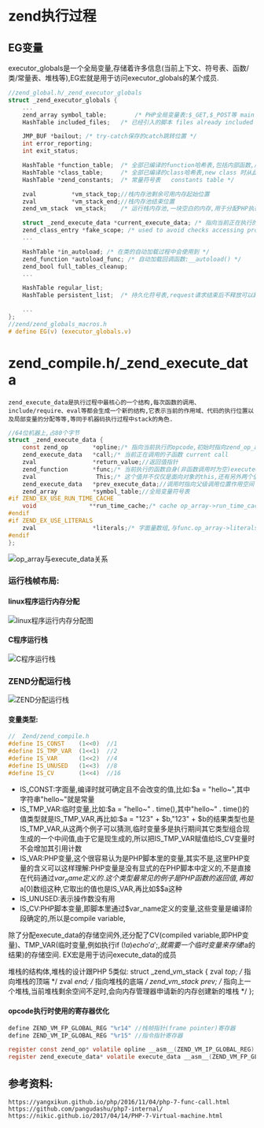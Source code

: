 
# zend执行过程
## EG变量 
executor_globals是一个全局变量,存储着许多信息(当前上下文、符号表、函数/类/常量表、堆栈等),EG宏就是用于访问executor_globals的某个成员.
```c
//zend_global.h/_zend_executor_globals
struct _zend_executor_globals {
	...
	zend_array symbol_table;		/* PHP全局变量表:$_GET,$_POST等 main symbol table */
	HashTable included_files;	/* 已经引入的脚本 files already included */

	JMP_BUF *bailout; /* try-catch保存的catch跳转位置 */
	int error_reporting;
	int exit_status;

	HashTable *function_table;	/* 全部已编译的function哈希表,包括内部函数,用户自定义函数,函数调用将从这里查找 function symbol table */
	HashTable *class_table;		/* 全部已编译的class哈希表,new class 时从此查找   class table */
	HashTable *zend_constants;	/* 常量符号表   constants table */

	zval          *vm_stack_top;//栈内存池剩余可用内存起始位置
	zval          *vm_stack_end;//栈内存池结束位置
	zend_vm_stack  vm_stack;	/* 运行栈内存池,一块空白的内存,用于分配PHP执行期间的一些数据结构(zend_execute),局部变量从这里分配 */

	struct _zend_execute_data *current_execute_data; /* 指向当前正在执行的运行栈,函数调用就是分配一个新的zend_execute_data,然后将EG(current_execute_data)指向新的结构继续执行,调用完毕再还原回去,类似汇编call,ret指令的作用  */
	zend_class_entry *fake_scope; /* used to avoid checks accessing properties */
	...

	HashTable *in_autoload;	/* 在类的自动加载过程中会使用到 */
	zend_function *autoload_func; /* 自动加载回调函数:__autoload() */
	zend_bool full_tables_cleanup;
	...

	HashTable regular_list;
	HashTable persistent_list;	/* 持久化符号表,request请求结束后不释放可以跨request共享,在php_module_shutdown()阶段清理,*/

	...
};
//zend/zend_globals_macros.h
# define EG(v) (executor_globals.v)
```

# zend_compile.h/_zend_execute_data
    zend_execute_data是执行过程中最核心的一个结构,每次函数的调用、include/require、eval等都会生成一个新的结构,它表示当前的作用域、代码的执行位置以及局部变量的分配等等,等同于机器码执行过程中stack的角色.

```c
//64位机器上,占80个字节
struct _zend_execute_data {
	const zend_op       *opline;/* 指向当前执行的opcode,初始时指向zend_op_array起始位置executed opline */
	zend_execute_data   *call;/* 当前正在调用的子函数 current call                   */
	zval                *return_value;//返回值指针
	zend_function       *func;/* 当前执行的函数自身(非函数调用时为空)executed function              */
	zval                 This;/* 这个值并不仅仅是面向对象的this,还有另外两个值也通过这个记录:call_info + num_args,分别存在zval.u1.reserved、zval.u2.num_args */
	zend_execute_data   *prev_execute_data;//调用时指向父级调用位置作用空间
	zend_array          *symbol_table;//全局变量符号表
#if ZEND_EX_USE_RUN_TIME_CACHE
	void               **run_time_cache;/* cache op_array->run_time_cache */
#endif
#if ZEND_EX_USE_LITERALS
	zval                *literals;/* 字面量数组,与func.op_array->literals相同  //cache op_array->literals*/
#endif
};
```

![op_array与execute_data关系](./image/1-4-2op_array与execute_data关系.png)

### 运行栈帧布局:
#### linux程序运行内存分配
![linux程序运行内存分配图](./image/1-4-2linux程序运行内存分配图.jpg)

#### C程序运行栈
![C程序运行栈](./image/1-4-2C程序运行栈.png)

### ZEND分配运行栈
![ZEND分配运行栈](./image/1-4-2ZEND分配运行栈.png)

#### 变量类型:
```c
//  Zend/zend_compile.h
#define IS_CONST    (1<<0)  //1
#define IS_TMP_VAR  (1<<1)  //2
#define IS_VAR      (1<<2)  //4
#define IS_UNUSED   (1<<3)  //8
#define IS_CV       (1<<4)  //16
```
* IS_CONST:字面量,编译时就可确定且不会改变的值,比如:$a = "hello~",其中字符串"hello~"就是常量
* IS_TMP_VAR:临时变量,比如:$a = "hello~" . time(),其中"hello~" . time()的值类型就是IS_TMP_VAR,再比如:$a = "123" + $b,"123" + $b的结果类型也是IS_TMP_VAR,从这两个例子可以猜测,临时变量多是执行期间其它类型组合现生成的一个中间值,由于它是现生成的,所以把IS_TMP_VAR赋值给IS_CV变量时不会增加其引用计数
* IS_VAR:PHP变量,这个很容易认为是PHP脚本里的变量,其实不是,这里PHP变量的含义可以这样理解:PHP变量是没有显式的在PHP脚本中定义的,不是直接在代码通过$var_name定义的.这个类型最常见的例子是PHP函数的返回值,再如$a[0]数组这种,它取出的值也是IS_VAR,再比如$$a这种
* IS_UNUSED:表示操作数没有用
* IS_CV:PHP脚本变量,即脚本里通过$var_name定义的变量,这些变量是编译阶段确定的,所以是compile variable,


除了分配execute_data的存储空间外,还分配了CV(compiled variable,即PHP变量)、TMP_VAR(临时变量,例如执行if (!$a) echo 'a';,就需要一个临时变量来存储!$a的结果)的存储空间.
EX宏是用于访问execute_data的成员



堆栈的结构体,堆栈的设计跟PHP 5类似:
struct _zend_vm_stack {
    zval *top; /* 指向堆栈的顶端 */
    zval *end; /* 指向堆栈的底端 */
    zend_vm_stack prev; /* 指向上一个堆栈,当前堆栈剩余空间不足时,会向内存管理器申请新的内存创建新的堆栈 */
};


#### opcode执行时使用的寄存器优化
```c
define ZEND_VM_FP_GLOBAL_REG "%r14"	//栈帧指针(frame pointer)寄存器
define ZEND_VM_IP_GLOBAL_REG "%r15"	//指令指针寄存器

register const zend_op* volatile opline __asm__(ZEND_VM_IP_GLOBAL_REG);
register zend_execute_data* volatile execute_data __asm__(ZEND_VM_FP_GLOBAL_REG);
```





## 参考资料:
    https://yangxikun.github.io/php/2016/11/04/php-7-func-call.html
    https://github.com/pangudashu/php7-internal/
	https://nikic.github.io/2017/04/14/PHP-7-Virtual-machine.html

